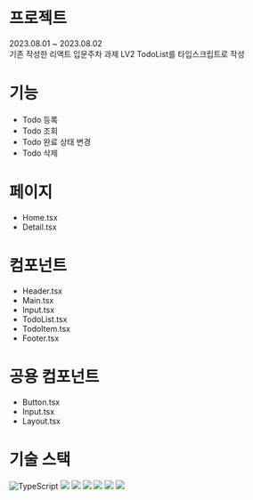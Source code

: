 # 프로젝트

2023.08.01 ~ 2023.08.02<br/>
기존 작성한 리액트 입문주차 과제 LV2 TodoList를 타입스크립트로 작성

# 기능

-   Todo 등록
-   Todo 조회
-   Todo 완료 상태 변경
-   Todo 삭제

# 페이지

- Home.tsx
- Detail.tsx

# 컴포넌트

-   Header.tsx
-   Main.tsx
-   Input.tsx
-   TodoList.tsx
-   TodoItem.tsx
-   Footer.tsx

# 공용 컴포넌트

-   Button.tsx
-   Input.tsx
-   Layout.tsx

# 기술 스택

![TypeScript](https://img.shields.io/badge/TypeScript-3178C6.svg?&style=for-the-badge&logo=TypeScript&logoColor=white) <img src="https://img.shields.io/badge/react-61DAFB?style=for-the-badge&logo=react&logoColor=black"> <img src="https://img.shields.io/badge/javascript-F7DF1E?style=for-the-badge&logo=javascript&logoColor=black"> <img src="https://img.shields.io/badge/html5-E34F26?style=for-the-badge&logo=html5&logoColor=white"> <img src="https://img.shields.io/badge/css-1572B6?style=for-the-badge&logo=css3&logoColor=white"> <img src="https://img.shields.io/badge/github-181717?style=for-the-badge&logo=github&logoColor=white"> <img src="https://img.shields.io/badge/git-F05032?style=for-the-badge&logo=git&logoColor=white">
